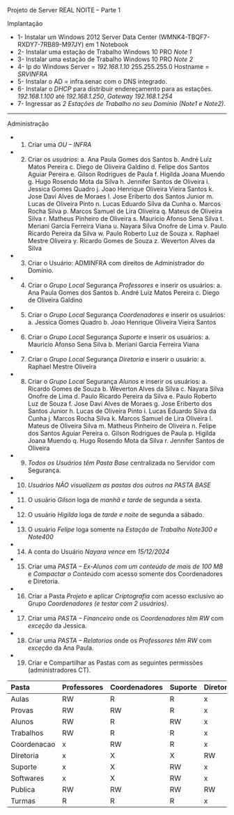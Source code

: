 Projeto de Server REAL NOITE – Parte 1


Implantação

- 1-	Instalar um Windows 2012 Server Data Center (WMNK4-TBQF7-RXDY7-7RB89-M97JY) em 1 Notebook 
- 2-	Instalar uma estação de Trabalho Windows 10 PRO *Note 1*
- 3-	Instalar uma estação de Trabalho Windows 10 PRO *Note 2*
- 4-	Ip do Windows Server = *192.168.1.10* 255.255.255.0 Hostname = *SRVINFRA*
- 5-	Instalar o AD = infra.senac com o DNS integrado.
- 6-	Instalar o *DHCP* para distribuir endereçamento para as estações. *192.168.1.100* até *192.168.1.250*, *Gateway 192.168.1.254*
- 7-	Ingressar as *2 Estações de Trabalho no seu Domínio (Note1 e Note2)*.

---

Administração

- 1)	Criar uma *OU – INFRA*
- 2)	Criar os *usuários*:
a.	Ana Paula Gomes dos Santos
b.	André Luiz Matos Pereira
c.	Diego de Oliveira Galdino
d.	Felipe dos Santos Aguiar Pereira
e.	Gilson Rodrigues de Paula
f.	Higilda Joana Muendo
g.	Hugo Rosendo Mota da Silva
h.	Jennifer Santos de Oliveira
i.	Jessica Gomes Quadro
j.	Joao Henrique Oliveira Vieira Santos
k.	Jose Davi Alves de Moraes
l.	Jose Eriberto dos Santos Junior
m.	Lucas de Oliveira Pinto
n.	Lucas Eduardo Silva da Cunha
o.	Marcos Rocha Silva
p.	Marcos Samuel de Lira Oliveira
q.	Mateus de Oliveira Silva
r.	Matheus Pinheiro de Oliveira
s.	Mauricio Afonso Sena Silva
t.	Meriani Garcia Ferreira Viana
u.	Nayara Silva Onofre de Lima
v.	Paulo Ricardo Pereira da Silva
w.	Paulo Roberto Luz de Souza
x.	Raphael Mestre Oliveira
y.	Ricardo Gomes de Souza
z.	Weverton Alves da Silva
- 3)	Criar o Usuário: ADMINFRA com direitos de Administrador do Domínio.
- 4)	Criar o *Grupo Local* Segurança *Professores* e inserir os usuários: 
a.	Ana Paula Gomes dos Santos
b.	André Luiz Matos Pereira
c.	Diego de Oliveira Galdino
- 5)	Criar o *Grupo Local* Segurança *Coordenadores* e inserir os usuários: 
a.	Jessica Gomes Quadro
b.	Joao Henrique Oliveira Vieira Santos
- 6)	Criar o *Grupo Local* Segurança *Suporte* e inserir os usuários: 
a.	Mauricio Afonso Sena Silva
b.	Meriani Garcia Ferreira Viana
- 7)	Criar o *Grupo Local* Segurança *Diretoria* e inserir o usuário: 
a.	Raphael Mestre Oliveira
- 8)	Criar o *Grupo Local* Segurança *Alunos* e inserir os usuários: 
a.	Ricardo Gomes de Souza
b.	Weverton Alves da Silva
c.	Nayara Silva Onofre de Lima
d.	Paulo Ricardo Pereira da Silva
e.	Paulo Roberto Luz de Souza
f.	Jose Davi Alves de Moraes
g.	Jose Eriberto dos Santos Junior
h.	Lucas de Oliveira Pinto
i.	Lucas Eduardo Silva da Cunha
j.	Marcos Rocha Silva
k.	Marcos Samuel de Lira Oliveira
l.	Mateus de Oliveira Silva
m.	Matheus Pinheiro de Oliveira
n.	Felipe dos Santos Aguiar Pereira
o.	Gilson Rodrigues de Paula
p.	Higilda Joana Muendo
q.	Hugo Rosendo Mota da Silva
r.	Jennifer Santos de Oliveira
- 9)	*Todos os Usuários têm Pasta Base* centralizada no Servidor com Segurança.
- 10)	*Usuários NÃO visualizem as pastas dos outros na PASTA BASE*
- 11)	O usuário *Gilson* loga de *manhã e tarde* de segunda a sexta.
- 12)	O usuário *Higilda* loga de *tarde e noite* de segunda a sábado.
- 13)	O usuário *Felipe* loga somente na *Estação de Trabalho Note300 e Note400*
- 14)	A conta do Usuário *Nayara vence* em *15/12/2024*
- 15)	Criar uma *PASTA – Ex-Alunos com um conteúdo de mais de 100 MB* e *Compactar o Conteúdo* com acesso somente dos Coordenadores e Diretoria.
- 16)	Criar a Pasta *Projeto* e aplicar *Criptografia* com acesso exclusivo ao Grupo *Coordenadores (e testar com 2 usuários)*.  
- 17)	Criar uma *PASTA – Financeiro* onde os *Coordenadores têm RW* com *exceção* da Jessica.
- 18)	Criar uma *PASTA – Relatorios* onde os *Professores têm RW* com *exceção* da Ana Paula.
- 19)	Criar e Compartilhar as Pastas com as seguintes permissões (administradores CT).

|	Pasta	|	Professores	|	Coordenadores	|	Suporte	|	Diretoria	|	Alunos	|
|	:--	|	:--	|	:--	|	:--	|	:--	|	:--	|
|	Aulas	|	RW	|	R	|	R	|	x	|	R	|
|	Provas	|	RW	|	RW	|	R	|	x	|	x	|
|	Alunos	|	RW	|	R	|	RW	|	x	|	RW	|
|	Trabalhos	|	RW	|	R	|	R	|	x	|	RW	|
|	Coordenacao	|	x	|	RW	|	R	|	x	|	x	|
|	Diretoria	|	x	|	X	|	X	|	RW	|	x	|
|	Suporte	|	x	|	X	|	RW	|	x	|	x	|
|	Softwares	|	x	|	X	|	RW	|	x	|	x	|
|	Publica	|	RW	|	RW	|	RW	|	RW	|	RW	|
|	Turmas	|	R	|	R	|	R	|	x	|	RW	|
